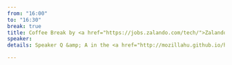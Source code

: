 ```yaml
---
from: "16:00"
to: "16:30"
break: true
title: Coffee Break by <a href="https://jobs.zalando.com/tech/">Zalando</a>
speaker:
details: Speaker Q &amp; A in the <a href="http://mozillahu.github.io/hackerlounge/#lightning-talks">Mozilla Hackerlounge</a> and in the <a href="https://jobs.zalando.com/tech/">Zalando</a> lounge

---
```

